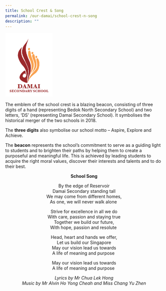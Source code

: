```yaml
---
title: School Crest & Song
permalink: /our-damai/school-crest-n-song
description: ""
---
```

<img style="width: 30%;" src="/images/scs.png" />
<p>The emblem of the school crest is a blazing beacon, consisting of three digits of a hand (representing Bedok North Secondary School) and two letters, &lsquo;DS&rsquo; (representing Damai Secondary School). It symbolises the historical merger of the two schools in 2018.</p>
<p>The&nbsp;<strong>three digits</strong>&nbsp;also symbolise our school motto &ndash; Aspire, Explore and Achieve.</p>
<p>The&nbsp;<strong>beacon</strong>&nbsp;represents the school&rsquo;s commitment to serve as a guiding light to students and to brighten their paths by helping them to create a purposeful and meaningful life. This is achieved by leading students to acquire the right moral values, discover their interests and talents and to do their best.</p>
<p style="text-align: center;"><strong>School Song</strong></p>
<p style="text-align: center;">By the edge of Reservoir<br />Damai Secondary standing tall<br />We may come from different homes,<br />As&nbsp;one, we will never walk alone&nbsp;</p>
<p style="text-align: center;">Strive for excellence in all we do<br />With care, passion and staying true<br />Together we build our future,<br />With hope, passion and resolute&nbsp;</p>
<p style="text-align: center;">Head, heart and hands we offer,<br />Let us build our Singapore<br />May our vision lead us towards<br />A life of meaning and purpose&nbsp;</p>
<p style="text-align: center;">May our vision lead us towards<br />A life of meaning and purpose&nbsp;</p>
<div>
<p style="text-align: center;"><em>Lyrics by Mr Chua Lek Hong<br /></em><em>Music by Mr Alvin Ho Yong Cheah and Miss Chang Yu Zhen</em></p>